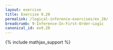 ```yaml
---
layout: exercise
title: Exercise 9.20
permalink: /logical-inference-exercises/ex_20/
breadcrumb: 9-Inference-In-First-Order-Logic
canonical_id: ex9.20
---
```


{% include mathjax_support %}
